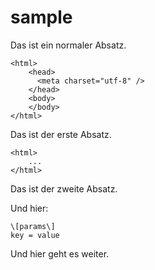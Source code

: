 # sample

Das ist ein normaler Absatz.

    <html>
        <head>
          <meta charset="utf-8" />
        </head>
        <body>
        </body>
    </html>

Das ist der erste Absatz.

    <html>
        ...
    </html>

Das ist der zweite Absatz.

Und hier:

    \[params\]
    key = value
    
Und hier geht es weiter.
